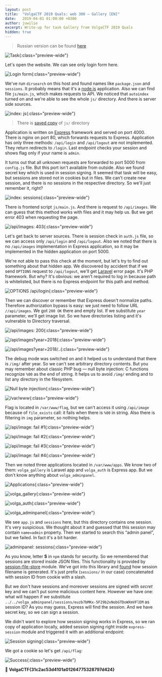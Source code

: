 ```yaml
---
layout: post
title:  "VolgaCTF 2019 Quals: web 300 — Gallery [EN]"
date:   2019-04-01 01:00:00 +0300
author: juwilie
excerpt: Write-up for task Gallery from VolgaCTF 2019 Quals
hidden: true
---
```


> Russian version can be found [here](/volgactf-gallery-ru/)

![Task](/assets/img/2019/04/volgactf-gallery/statement.png){:class="preview-wide"}

Let's open the website. We can see only login form here.

![Login form](/assets/img/2019/04/volgactf-gallery/login.png){:class="preview-wide"}

We've run `dirsearch` on this host and found names like `package.json` and `sessions`. It probably means that it's a [node.js](https://nodejs.org/en/) application. Also we can find file `js/main.js`, which makes requests to API. We noticed that `autoindex` turned on and we're able to see the whole `js/` directory. And there is server side sources.

![index: js](/assets/img/2019/04/volgactf-gallery/js.png){:class="preview-wide"}

> There is [saved copy](/assets/files/2019/04/volgactf-gallery.zip) of `js/` directory

Application is written on [Express](https://expressjs.com/) framework and served on port 4000. There is nginx on port 80, which forwards requests to Express. Application has only three methods: `/api/login` and `/api/logout` are not implemented. They return redirects to `/login`. Last endpoint checks your session and shows flag only if your name is `admin`.

It turns out that all unknown requests are forwarded to port 5000 from `config.js` file. But this port isn't available from outside. Also we found secret key which is used in session signing. It seemed that task will be easy, but sessions are stored not in cookies but in files. We can't create new session, and there is no sessions in the respective directory. So we'll just remember it, right?

![index: sessions](/assets/img/2019/04/volgactf-gallery/sessions.png){:class="preview-wide"}

There is frontend script `js/main.js`. And there is request to `/api/images`. We can guess that this method works with files and it may help us. But we get error 403 when requesting the page.

![/api/images: 403](/assets/img/2019/04/volgactf-gallery/images_403.png){:class="preview-wide"}

Let's get back to server sources. There is session check in `auth.js` file, so we can access only `/api/login` and `/api/logout`. Also we noted that there is no `/api/images` implementation in Express application, so it may be implemented in the hidden application on port 5000.

We're not able to pass this check at the moment, but let's try to find out something about that hidden app. We discovered by accident that if we send `OPTIONS` request to `/api/logout`, we'll get [Laravel](https://laravel.com/) error page. It's PHP framework. But why? It's obvious: we aren't required to log in because path is whitelisted, but there is no Express endpoint for this path and method.

![OPTIONS /api/login](/assets/img/2019/04/volgactf-gallery/options.png){:class="preview-wide"}

Then we can discover or remember that Express doesn't normalize paths. Therefore authorization bypass is easy: we just need to follow URL `//api/images`. We got `200 OK` there and empty list. If we substitute `year` parameter, we'll get image list. So we have directories listing and it's vulnerable to Directory traversal.

![/api/images: 200](/assets/img/2019/04/volgactf-gallery/images_200.png){:class="preview-wide"}

![/api/images?year=2018](/assets/img/2019/04/volgactf-gallery/images_2018.png){:class="preview-wide"}

![/api/images?year=2018/..](/assets/img/2019/04/volgactf-gallery/images_dir_fail.png){:class="preview-wide"}

The debug mode was switched on and it helped us to understand that there is `/img/` after year. So we can't see arbitrary directory contents. But you may remember about classic PHP bug — null byte injection: C functions recognize `%00` as the end of string. It helps us to avoid `/img/` ending and to list any directory in the filesystem.

![Null byte injection](/assets/img/2019/04/volgactf-gallery/images_dir_null.png){:class="preview-wide"}

![/var/www](/assets/img/2019/04/volgactf-gallery/images_dir_www.png){:class="preview-wide"}

Flag is located in `/var/www/flag`, but we can't access it using `/api/image` because of `file_exists` call: it fails when there is `%00` in string. Also there is filtering in `img` parameter, so nothing helps.

![/api/image: fail #1](/assets/img/2019/04/volgactf-gallery/image_fail1.png){:class="preview-wide"}

![/api/image: fail #2](/assets/img/2019/04/volgactf-gallery/image_fail2.png){:class="preview-wide"}

![/api/image: fail #3](/assets/img/2019/04/volgactf-gallery/image_fail3.png){:class="preview-wide"}

![/api/image: fail #4](/assets/img/2019/04/volgactf-gallery/image_fail4.png){:class="preview-wide"}

Then we noted three applications located in `/var/www/apps`. We know two of them: `volga_gallery` is Laravel app and `volga_auth` is Express app. But we don't know anything about `volga_adminpanel`.

![Applications](/assets/img/2019/04/volgactf-gallery/images_dir_apps.png){:class="preview-wide"}

![volga\_gallery](/assets/img/2019/04/volgactf-gallery/images_dir_gallery.png){:class="preview-wide"}

![volga\_auth](/assets/img/2019/04/volgactf-gallery/images_dir_apps.png){:class="preview-wide"}

![volga\_adminpanel](/assets/img/2019/04/volgactf-gallery/images_dir_adminpanel.png){:class="preview-wide"}

We see `app.js` and `sessions` here, but this directory contains one session. It's very suspicious. We thought about it and guessed that this session may contain `name=admin` property. Then we started to search this “admin panel”, but we failed. In fact it's a bit harder.

![adminpanel: sessions](/assets/img/2019/04/volgactf-gallery/adminpanel_sessions.png){:class="preview-wide"}

As you know, letter **S** in `npm` stands for security. So we remembered that sessions are stored inside JSON files. This functionality is provided by [session-file-store](https://www.npmjs.com/package/session-file-store) module. We've got into this library and [found](https://github.com/valery-barysok/session-file-store/blob/master/lib/session-file-helpers.js#L21) how session filename is generated. It's just prefix (`sessions/` in our case) concatenated with session ID from cookie with a slash.

But we don't have sessions and moreover sessions are signed with *secret* key and we can't put some malicious content here. However we have one: what will happen if we substitute `../../volga_adminpanel/sessions/euzb7bMKx-5F29b2xNobGTDoWXmVFlEM` as session ID? As you may guess, Express will find the session. And we have secret key, so we can sign a session.

We didn't want to explore how session signing works in Express, so we ran copy of application locally, added session signing right inside `express-session` module and triggered it with an additional endpoint:

![Session signing](/assets/img/2019/04/volgactf-gallery/fakesession.png){:class="preview-wide"}

We got a cookie so let's get `/api/flag`:

![Success](/assets/img/2019/04/volgactf-gallery/final.png){:class="preview-wide"}

:triangular_flag_on_post: **VolgaCTF{31c2ac53d4101a01264775328797d424}**
